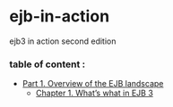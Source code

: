 # ejb-in-action
ejb3 in action second edition

### table of content :
- [Part 1. Overview of the EJB landscape](https://livebook.manning.com/book/ejb-3-in-action-second-edition/part-1/)
  - [Chapter 1. What’s what in EJB 3](https://livebook.manning.com/book/ejb-3-in-action-second-edition/chapter-1/)

